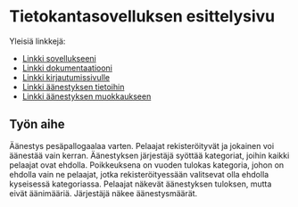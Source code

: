# Tietokantasovelluksen esittelysivu

Yleisiä linkkejä:

* [Linkki sovellukseeni](http://linili.users.cs.helsinki.fi/tsoha/)
* [Linkki dokumentaatiooni](https://github.com/linili/Tsoha-Bootstrap/blob/master/doc/dokumentaatio.pdf)
* [Linkki kirjautumissivulle](http://linili.users.cs.helsinki.fi/tsoha/login)
* [Linkki äänestyksen tietoihin](http://linili.users.cs.helsinki.fi/tsoha/aanestys_list)
* [Linkki äänestyksen muokkaukseen](http://linili.users.cs.helsinki.fi/tsoha/aanestys_muokkaa)

## Työn aihe

Äänestys pesäpallogaalaa varten. Pelaajat rekisteröityvät ja jokainen voi äänestää vain kerran. Äänestyksen järjestäjä syöttää kategoriat, joihin kaikki pelaajat ovat ehdolla. Poikkeuksena on vuoden tulokas kategoria, johon on ehdolla vain ne pelaajat, jotka rekisteröityessään valitsevat olla ehdolla kyseisessä kategoriassa. Pelaajat näkevät äänestyksen tuloksen, mutta eivät äänimääriä. Järjestäjä näkee äänestysmäärät.
